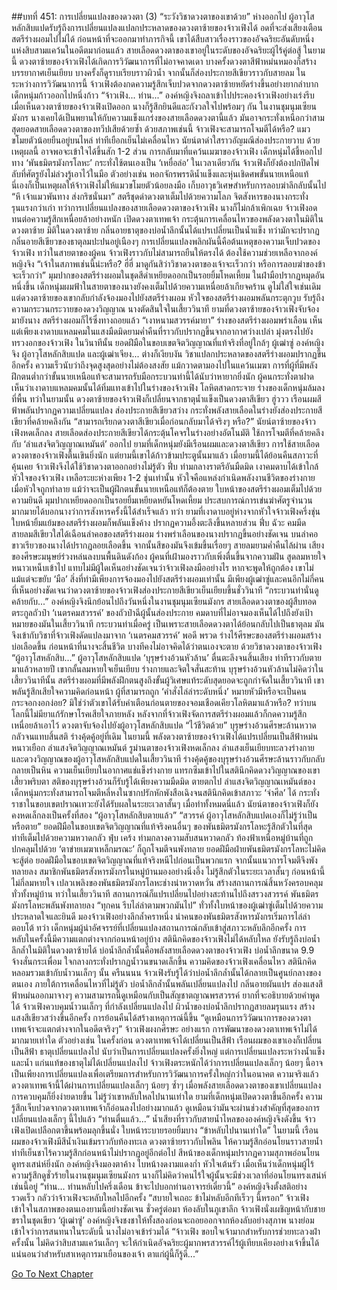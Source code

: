 ##บทที่ 451: การเปลี่ยนแปลงของดวงตา (3)
“ระวังวิชาดวงตาของเขาด้วย”
ห่างออกไป ผู้อาวุโสหลักสิบแปดรับรู้ถึงการเปลี่ยนแปลงแปลกประหลาดของดวงตาซ้ายของจ้าวเฟิงได้ อดที่จะส่งเสียงเตือนสตรีร่างผอมไปไม่ได้
ก่อนหน้าที่จะออกมาทำภารกิจนี้ เขาได้สืบสาวเรื่องราวของอัจฉริยะอันดับหนึ่งแห่งสิบสามแคว้นในอดีตมาก่อนแล้ว
สายเลือดดวงตาของเขาอยู่ในระดับของอัจฉริยะผู้ไร้คู่ต่อสู้
ในยามนี้
ดวงตาซ้ายของจ้าวเฟิงได้เกิดการวิวัฒนาการที่ไม่อาจคาดเดา บางครั้งดวงตาสีฟ้าหม่นหมองก็สร้างบรรยากาศเย็นเยียบ บางครั้งก็ดูราบเรียบราวผิวน้ำ จากนั้นก็ส่องประกายสีเขียวราวกับสายลม
ในระหว่างการวิวัฒนาการนี้ จ้าวเฟิงต้องกดความรู้สึกเจ็บปวดจากดวงตาซ้ายหยัดร่างขึ้นอย่างยากลำบาก เด็กหนุ่มก้าวออกไปหนึ่งก้าว
“จ้าวเฟิง... ท่าน...”
องค์หญิงจิงถลาเข้าไปประคองจ้าวเฟิงอย่างเร่งรีบ เมื่อเห็นดวงตาซ้ายของจ้าวเฟิงเปิดออก นางก็รู้สึกยินดีและกังวลใจไปพร้อมๆ กัน
ในงานชุมนุมเซียนมังกร นางเคยได้เป็นพยานให้กับความแข็งแกร่งของสายเลือดดวงตานี้แล้ว มันอาจกระทั่งเหนือกว่าสามสุดยอดสายเลือดดวงตาของทวีปเสียด้วยซ้ำ
ด้วยสภาพเช่นนี้ จ้าวเฟิงจะสามารถโจมตีได้หรือ?
แมวขโมยตัวน้อยยืนอยู่บนไหล่ ท่าทีเยือกเย็นไม่เคลื่อนไหว นัยน์ตาดำใสราวอัญมณีส่องประกายวาบ
ด้วยเหตุผลนี้ อาจพอจะเข้าใจได้ขึ้นสัก 1-2 ส่วน
การกลับมาที่แคว้นเมฆาของจ้าวเฟิง เด็กหนุ่มได้ชี้หอกไปทาง ‘พันธมิตรมังกรโลหะ’ กระทั่งใช้ตนเองเป็น ‘เหยื่อล่อ’
ในเวลาเดียวกัน จ้าวเฟิงก็ยังต้องปกปิดไพ่ลับที่ศัตรูยังไม่ล่วงรู้เอาไว้ในมือ ตัวอย่างเช่น หอกจักรพรรดิน้ำแข็งและหุ่นเชิดศพขั้นนายเหนือแท้
นี่เองก็เป็นเหตุผลให้จ้าวเฟิงไม่ให้แมวขโมยตัวน้อยลงมือ เก็บอาวุธวิเศษสำหรับการลอบฆ่าลึกลับนั้นไป
“หึ เจ้าแมวพันทาง ส่งกริชนั่นมา”
สตรีชุดดำดวงตาเต็มไปด้วยความโลภ จิตสังหารของนางกระทั่งรุนแรงกว่าเก่า
ทว่าการเปลี่ยนแปลงของสายเลือดดวงตาของจ้าวเฟิง นางก็ไม่กล้าเพิกเฉย
จ้าวเฟิงอดทนต่อความรู้สึกเหนื่อยล้าอย่างหนัก เปิดดวงตาเทพเจ้า กระตุ้นการเคลื่อนไหวของพลังดวงตาในมิติในดวงตาซ้าย
มิติในดวงตาซ้าย
กลิ่นอายธาตุของบ่อน้ำลึกนั้นได้แปรเปลี่ยนเป็นน้ำแข็ง ทว่ามักจะปรากฏกลิ่นอายสีเขียวของธาตุลมปะปนอยู่เนืองๆ
การเปลี่ยนแปลงพลิกผันนี้คือต้นเหตุของความเจ็บปวดของจ้าวเฟิง
ทว่าในสายตาของผู้คน จ้าวเฟิงราวกับไม่สามารถยืนให้ตรงได้ ต้องใช้ความช่วยเหลือจากองค์หญิงจิง
“เจ้าในสภาพเช่นนี้น่ะหรือ? ฮี่ฮี่ มาดูกันสิว่าวิชาดวงตาของเจ้าจะเร็วกว่า หรือการลอบฆ่าของข้าจะเร็วกว่า”
มุมปากของสตรีร่างผอมในชุดสีดำเหยียดออกเป็นรอยยิ้มโหดเหี้ยม ในฝ่ามือปรากฏหมุดอันหนึ่งขึ้น
เด็กหนุ่มผมฟ้าในสายตาของนางยังคงเต็มไปด้วยความเหนื่อยล้าเกียจคร้าน ดูไม่ใส่ใจเช่นเดิม
แต่ดวงตาซ้ายของเขากลับกำลังจ้องมองไปยังสตรีร่างผอม
หัวใจของสตรีร่างผอมพลันกระตุกวูบ รับรู้ถึงความกระวนกระวายของดวงวิญญาณ
นางตัดสินใจในเสี้ยววินาที
ยามที่ดวงตาซ้ายของจ้าวเฟิงจับจ้องมายังนาง สตรีร่างผอมก็ไร้ซึ่งทางถอยแล้ว
“เงาหนามสวรรค์มายา”
ร่างของสตรีร่างผอมพร่าเลือน เห็นแต่เพียงเงาดาบแหลมคมในแสงมืดมิดยามค่ำคืนที่ราวกับปรากฏขึ้นจากอากาศว่างเปล่า มุ่งตรงไปยังทรวงอกของจ้าวเฟิง
ในวินาทีนั้น
ยอดฝีมือในขอบเขตจิตวิญญาณที่แท้จริงที่อยู่ใกล้ๆ ผู้เฒ่าซู่ องค์หญิงจิง ผู้อาวุโสหลักสิบแปด และผู้เฒ่าเจียง... ต่างก็เงียบงัน
วิชาแปลกประหลาดของสตรีร่างผอมปรากฏขึ้นอีกครั้ง ความเร็วนับว่าถึงจุดสูงสุดอย่างไม่ต้องสงสัย แม้กวาดตามองไปในแคว้นเมฆา การที่ผู้ที่มีพลังฝึกตนต่ำกว่าขั้นนายเหนือแท้จะสามารถรับมือกระบวนท่านี้ได้นับว่าหายากยิ่งนัก
ผู้คนกระทั่งตาฝาด เห็นว่าเงาดาบแหลมคมนั้นได้ทิ่มแทงเข้าไปในร่างของจ้าวเฟิง โลหิตสาดกระจาย ร่างของเด็กหนุ่มล้มลงที่พื้น
ทว่าในยามนั้น ดวงตาซ้ายของจ้าวเฟิงก็เปลี่ยนจากธาตุน้ำแข็งเป็นดวงตาสีเขียว
ฮู่ววว
เรือนผมสีฟ้าพลันปรากฏความเปลี่ยนแปลง ส่องประกายสีเขียวสว่าง
กระทั่งพลังสายเลือดในร่างยังส่องประกายสีเขียวที่คล้ายคลึงกัน
“สามารถเรียกดวงตาสีเขียวเมื่อก่อนกลับมาได้จริงๆ หรือ?”
นัยน์ตาซ้ายของจ้าวเฟิงหดเล็กลง สายเลือดส่องประกายสีเขียวได้กระตุ้นโคจรในร่างอย่างอัตโนมัติ ใช้การโจมตีที่คล้ายคลึงกับ ‘ลำแสงจิตวิญญาณเหมันต์’ ออกไป
ยามที่เด็กหนุ่มยังมีเรือนผมและดวงตาสีเขียว การใช้สายเลือดดวงตาของจ้าวเฟิงตื้นเขินยิ่งนัก แต่ยามนี้เขาได้ก้าวข้ามประตูนั้นมาแล้ว
เมื่อยามนี้ได้ย้อนคืนสภาวะที่คุ้นเคย จ้าวเฟิงจึงได้ใช้วิชาดวงตาออกอย่างไม่รู้ตัว
ฟึ่บ
ท่ามกลางราตรีอันมืดมิด เงาคมดาบได้เข้าใกล้หัวใจของจ้าวเฟิง เหลือระยะห่างเพียง 1-2 ชุ่นเท่านั้น
หัวใจคือแหล่งกำเนิดพลังงานชีวิตของร่างกาย เมื่อหัวใจถูกทำลาย แม้ว่าจะเป็นผู้ฝึกตนขั้นนายเหนือแท้ก็ต้องตาย
ใบหน้าของสตรีร่างผอมเต็มไปด้วยความยินดี มุมปากเหยียดออกเป็นรอยยิ้มเหยียดหยันโหดเหี้ยม ประสบการณ์การเข่นฆ่าศัตรูจำนวนมากมายได้บอกนางว่าการสังหารครั้งนี้ได้สำเร็จแล้ว
ทว่า
ยามที่เงาดาบอยู่ห่างจากหัวใจจ้าวเฟิงครึ่งชุ่น ใบหน้ายิ้มแย้มของสตรีร่างผอมก็พลันแข็งค้าง ปรากฏความอึ้งตะลึงขึ้นหลายส่วน
ฟึ่บ ฉัวะ
คมมีดสายลมสีเขียวใสได้เฉือนลำคอของสตรีร่างผอม
ร่างพร่าเลือนของนางปรากฏขึ้นอย่างชัดเจน
บนลำคอขาวเรียวของนางได้ปรากฏลอยเลือดขึ้น จากนั้นสีของมันจึงเข้มขึ้นเรื่อยๆ
สายลมยามค่ำคืนไล้ผ่าน เสียงของศีรษะมนุษย์ร่วงหล่นลงบนพื้นดินดังก้อง
ผู้คนที่เฝ้ามองราวกับเพิ่งตื่นขึ้นจากความฝัน สูดลมหายใจหนาวเหน็บเข้าไป
แทบไม่มีผู้ใดเห็นอย่างชัดเจนว่าจ้าวเฟิงลงมืออย่างไร
หากจะพูดให้ถูกต้อง เขาไม่แม้แต่จะขยับ ‘มือ’ สิ่งที่ทำมีเพียงการจ้องมองไปยังสตรีร่างผอมเท่านั้น
มีเพียงผู้เฒ่าซู่และคนอีกไม่กี่คนที่เห็นอย่างชัดเจนว่าดวงตาซ้ายของจ้าวเฟิงส่องประกายสีเขียวเย็นเยียบขึ้นชั่ววินาที
“กระบวนท่านั่นดูคล้ายกับ...”
องค์หญิงจิงนึกย้อนไปถึงวันหนึ่งในงานชุมนุมเซียนมังกร สายเลือดดวงตาของผู้สืบทอดตระกูลถัวป๋า
‘เนตรคมสวรรค์’ ของถัวป๋าฉีผู้นั้นส่องประกาย คมดาบที่ไม่อาจมองเห็นได้ไปถึงยังเป้าหมายของมันในเสี้ยววินาที
กระบวนท่าเมื่อครู่ เป็นเพราะสายเลือดดวงตาได้ย้อนกลับไปเป็นธาตุลม มันจึงเข้ากับวิชาที่จ้าวเฟิงดัดแปลงมาจาก ‘เนตรคมสวรรค์’ พอดี
พรวด
ร่างไร้ศีรษะของสตรีร่างผอมสร้างบ่อเลือดขึ้น
ก่อนหน้าที่นางจะสิ้นชีวิต บางทีคงไม่อาจคิดได้ว่าตนเองจะตาย
ด้วยวิชาดวงตาของจ้าวเฟิง
“ผู้อาวุโสหลักสิบ...”
ผู้อาวุโสหลักสิบแปด ‘บุรุษร่างอ้วนหัวล้าน’ ตื่นตะลึงจนสิ้นเสียง ท่าทีราวกับตายมาแล้วหลายปี
เขากลั้นลมหายใจเย็นเยียบ ร่างกายและจิตใจสั่นสะท้าน
บุรุษร่างอ้วนหัวล้านไม่คิดว่าในเสี้ยววินาทีนั้น สตรีร่างผอมที่มีพลังฝึกตนสูงถึงขั้นผู้วิเศษแท้ระดับสุดยอดจะถูกกำจัดในเสี้ยววินาที
เขาพลันรู้สึกเสียใจความคิดก่อนหน้า ผู้ที่สามารถถูก ‘คำสั่งไล่ล่าระดับหนึ่ง’ หมายหัวมีหรือจะเป็นคนกระจอกงอกง่อย?
มิใช่ว่าตัวเขาได้รับคำเตือนก่อนตายของจอมเชือดเคียวโลหิตมาแล้วหรือ?
ทว่าบนโลกนี้ไม่มียาแก้รักษาโรคเสียใจภายหลัง
หลังจากที่จ้าวเฟิงจัดการสตรีร่างผอมแล้วก็กดความรู้สึกเหนื่อยล้าเอาไว้ ดวงตาจับจ้องไปยังผู้อาวุโสหลักสิบแปด
“ไว้ชีวิตด้วย”
บุรุษร่างอ้วนศีรษะล้านหวาดกลัวจนแทบสิ้นสติ ร่างคุ้ดคู้อยู่ที่เดิม
ในยามนี้
พลังดวงตาซ้ายของจ้าวเฟิงได้แปรเปลี่ยนเป็นสีฟ้าหม่นหนาวเยือก
ลำแสงจิตวิญญาณเหมันต์
รูม่านตาของจ้าวเฟิงหดเล็กลง ลำแสงเย็นเยียบทะลวงร่างกายและดวงวิญญาณของผู้อาวุโสหลักสิบแปดในเสี้ยววินาที
ร่างคุ้ดคู้ของบุรุษร่างอ้วนศีรษะล้านราวกับกลับกลายเป็นหิน ความเย็นเยียบในอากาศแช่แข็งร่างกาย แทรกซึมเข้าไปในสตินึกคิดดวงวิญญาณของเขา
เสี้ยวพริบตา
สติของบุรุษร่างอ้วนก็รับรู้ได้เพียงความมืดมิด ตายตกไป
ลำแสงจิตวิญญาณเหมันต์ของเด็กหนุ่มกระทั่งสามารถโจมตีหลี่หงในซากปรักหักพังสือเฉิงจนสตินึกคิดเข้าสภาวะ ‘จำศีล’ ได้ กระทั่งราชาในขอบเขตปราณเทวะยังได้รับผลในระยะเวลาสั้นๆ
เมื่อทำทั้งหมดนี่แล้ว นัยน์ตาของจ้าวเฟิงก็ยังคงหดเล็กลงเป็นครั้งที่สอง
“ผู้อาวุโสหลักสิบตายแล้ว”
“สวรรค์ ผู้อาวุโสหลักสิบแปดเองก็ไม่รู้ว่าเป็นหรือตาย”
ยอดฝีมือในขอบเขตจิตวิญญาณที่แท้จริงคนอื่นๆ ของพันธมิตรมังกรโลหะรู้สึกตัวในที่สุด ท่าทีเต็มไปด้วยความหวาดกลัว
ฟุ่บ เคร้ง
ท่ามกลางความสับสนหวาดกลัว ท้องฟ้าเหนือหมู่บ้านที่ถูกปกคลุมไปด้วย ‘ตาข่ายเมฆาเหล็กมรณะ’ ก็ถูกโจมตีจนพังทลาย
ยอดฝีมือฝ่ายพันธมิตรมังกรโลหะไม่คิดจะสู้ต่อ ยอดฝีมือในขอบเขตจิตวิญญาณที่แท้จริงหนีไปก่อนเป็นพวกแรก จากนั้นแนวการโจมตีจึงพังทลายลง
สมาชิกพันธมิตรสังหารมังกรในหมู่บ้านมองอย่างนิ่งอึ้ง ไม่รู้สึกตัวในระยะเวลาสั้นๆ
ก่อนหน้านี้ไม่กี่ลมหายใจ เปลวเพลิงของพันธมิตรมังกรโลหะช่างน่าหวาดหวั่น สร้างสถานการณ์สิ้นหวังครอบคลุมทั่วทั้งหมู่บ้าน
ทว่าในเสี้ยววินาที สถานการณ์ก็แปรเปลี่ยนไปอย่างสะท้านไปถึงสรวงสวรรค์ พันธมิตรมังกรโลหะพลันพังทลายลง
“ทุกคน รีบไล่ล่าตามพวกมันไป”
ทั่วทั้งใบหน้าของผู้เฒ่าซู่เต็มไปด้วยความประหลาดใจและยินดี มองจ้าวเฟิงอย่างลึกล้ำคราหนึ่ง นำคนของพันธมิตรสังหารมังกรเริ่มการไล่ล่าตอบโต้
ทว่า
เด็กหนุ่มผู้น่าอัศจรรย์ที่เปลี่ยนแปลงสถานการณ์กลับเข้าสู่สภาวะหลับลึกอีกครั้ง
การหลับในครั้งนี้มีความแตกต่างจากก่อนหน้าอยู่บ้าง
สตินึกคิดของจ้าวเฟิงไม่ได้หลับใหล ยังรับรู้ถึงบ่อน้ำลึกล้ำในมิติในดวงตาซ้ายได้
บ่อน้ำลึกล้ำนั้นคือพลังสายเลือดดวงตาของจ้าวเฟิง
บ่อน้ำลึกขนาด 9.9 จ้างสั่นกระเพื่อม ใจกลางกระทั่งปรากฏน้ำวนขนาดเล็กขึ้น
ความคิดของจ้าวเฟิงเคลื่อนไหว สตินึกคิดหลอมรวมเข้ากับน้ำวนเล็กๆ นั้น
ครืนนนน
จ้าวเฟิงรับรู้ได้ว่าบ่อน้ำลึกล้ำนั้นได้กลายเป็นศูนย์กลางของตนเอง
ภายใต้การเคลื่อนไหวที่ไม่รู้ตัว บ่อน้ำลึกล้ำนั้นพลันเปลี่ยนแปลงไป กลิ่นอายผันแปร ส่องแสงสีฟ้าหม่นออกมาจางๆ
ความสามารถนี้ดูเหมือนกับเป็นสัญชาตญาณพรสวรรค์ ยากที่จะอธิบายด้วยคำพูดได้
จ้าวเฟิงควบคุมน้ำวนเล็กๆ ที่กำลังเปลี่ยนแปลงไป
ผิวน้ำของบ่อน้ำลึกปรากฏสายลมรุนแรง สร้างแสงสีเขียวสว่างขึ้นอีกครั้ง
การย้อนคืนได้สร้างเหตุการณ์นี้ขึ้น
“ดูเหมือนการวิวัฒนาการของดวงตาเทพเจ้าจะแตกต่างจากในอดีตจริงๆ”
จ้าวเฟิงผงกศีรษะ
อย่างแรก
การพัฒนาของดวงตาเทพเจ้าไม่ได้มากมายเท่าใด
ตัวอย่างเช่น ในครั้งก่อน ดวงตาเทพเจ้าได้เปลี่ยนเป็นสีฟ้า เรือนผมของเขาเองก็เปลี่ยนเป็นสีฟ้า ธาตุเปลี่ยนแปลงไป นับว่าเป็นการเปลี่ยนแปลงครั้งยิ่งใหญ่
แต่การเปลี่ยนแปลงระหว่างน้ำแข็งและน้ำ แก่นแท้ของธาตุไม่ได้เปลี่ยนแปลงไป
จ้าวเฟิงตระหนักได้ว่าการเปลี่ยนแปลงเล็กๆ น้อยๆ นี้อาจเป็นเพียงการเปลี่ยนแปลงเพื่อเตรียมการสำหรับการวิวัฒนาการครั้งใหญ่กว่าในอนาคต
ความจริงแล้วดวงตาเทพเจ้านี้ได้ผ่านการเปลี่ยนแปลงเล็กๆ น้อยๆ ซ้ำๆ
เมื่อพลังสายเลือดดวงตาของเขาเปลี่ยนแปลง การควบคุมก็ยิ่งง่ายดายขึ้น
ไม่รู้ว่าเขาหลับใหลไปนานเท่าใด
ยามที่เด็กหนุ่มเปิดดวงตาขึ้นอีกครั้ง ความรู้สึกเจ็บปวดจากดวงตาเทพเจ้าก็อ่อนลงไปอย่างมากแล้ว
ดูเหมือนว่ามันจะผ่านช่วงสำคัญที่สุดของการเปลี่ยนแปลงเล็กๆ นี้ไปแล้ว
“ท่านตื่นแล้ว...”
น้ำเสียงที่ราวกับสายน้ำไหลขององค์หญิงจิงดังขึ้น
จ้าวเฟิงเปิดเปลือกตาขึ้นพร้อมลุกขึ้นนั่ง ใบหน้าระบายรอยยิ้มบาง “ข้าหลับไปนานเท่าใด”
ในยามนี้ เรือนผมของจ้าวเฟิงมีสีน้ำเงินเข้มราวกับท้องทะเล ดวงตาซ้ายราวกับไพลิน ให้ความรู้สึกอ่อนโยนราวสายน้ำ
ท่าทีเย็นชาไร้ความรู้สึกก่อนหน้าไม่ปรากฏอยู่อีกต่อไป
สีหน้าของเด็กหนุ่มปรากฏความสุภาพอ่อนโยน ดูทรงเสน่ห์ยิ่งนัก
องค์หญิงจิงมองตาค้าง ใบหน้างดงามแดงก่ำ หัวใจเต้นรัว
เมื่อเห็นว่าเด็กหนุ่มผู้ไร้ความรู้สึกดูชั่วร้ายในงานชุมนุมเซียนมังกร นางก็ไม่คิดว่าคนไร้ใจผู้นั้นจะมีช่วงเวลาที่อ่อนโยนทรงเสน่ห์เช่นนี้อยู่
“ท่าน... ท่านหลับไปครึ่งเดือน ข้าจะไปบอกท่านอาจารย์เดี๋ยวนี้”
องค์หญิงจิงตั้งสติอย่างรวดเร็ว กลัวว่าจ้าวเฟิงจะหลับใหลไปอีกครั้ง
“สบายใจเถอะ ข้าไม่หลับอีกทีเร็วๆ นี้หรอก”
จ้าวเฟิงเข้าใจในสภาพของตนเองยามนี้อย่างชัดเจน
ชั่วครู่ต่อมา
ห้องลับในภูเขาลึก
จ้าวเฟิงนั่งเผชิญหน้ากับชายชราในชุดเขียว ‘ผู้เฒ่าซู่’
องค์หญิงจิงชงชาให้ทั้งสองก่อนจะถอยออกจากห้องลับอย่างสุภาพ
นางย่อมเข้าใจว่าการสนทนาในระดับนี้ นางไม่อาจเข้าร่วมได้
“จ้าวเฟิง ขอบใจเจ้ามากสำหรับการช่วยทะลวงฝ่าครั้งนั้น ไม่คิดว่าสิบสามแคว้นเล็กๆ จะให้กำเนิดอัจฉริยะผู้มากพรสวรรค์ไร้ผู้เทียบเคียงอย่างเจ้าขึ้นได้ แน่นอนว่าสำหรับสาเหตุการมาเยือนของเจ้า ตาแก่ผู้นี้ก็รู้ดี...”


[Go To Next Chapter]( ./11.md)